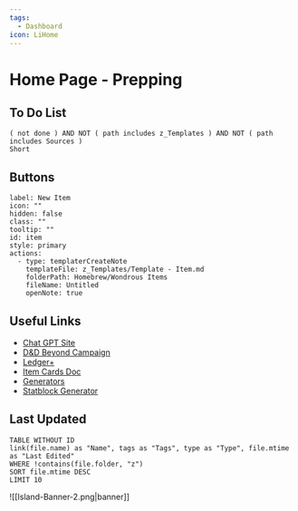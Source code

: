 ```yaml
---
tags:
  - Dashboard
icon: LiHome
---
```


# Home Page - Prepping

## To Do List

```tasks
( not done ) AND NOT ( path includes z_Templates ) AND NOT ( path includes Sources )
Short
```

## Buttons

```meta-bind-button
label: New Item
icon: ""
hidden: false
class: ""
tooltip: ""
id: item
style: primary
actions:
  - type: templaterCreateNote
    templateFile: z_Templates/Template - Item.md
    folderPath: Homebrew/Wondrous Items
    fileName: Untitled
    openNote: true

```

## Useful Links

- [Chat GPT Site](https://chatgpt.com/g/g-p-67f0b9f0ddd0819191c34ca49ad920fc-d-d/project)
- [D&D Beyond Campaign](https://www.dndbeyond.com/campaigns/4438888)
- [Ledger+](https://ledger.thegriffonssaddlebag.com/)
- [Item Cards Doc](https://docs.google.com/presentation/d/14xa7q2X1g3ze7Fm3ygqxDmSD6wNtIJqBtLxIf08fnSg/edit)
- [Generators](https://watabou.github.io/#)
- [Statblock Generator](https://tetra-cube.com/dnd/dnd-statblock.html)

## Last Updated

 ```dataview
TABLE WITHOUT ID
link(file.name) as "Name", tags as "Tags", type as "Type", file.mtime as "Last Edited"
WHERE !contains(file.folder, "z")
SORT file.mtime DESC
LIMIT 10
```

![[Island-Banner-2.png|banner]]
